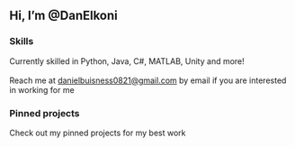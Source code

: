 ## Hi, I’m @DanElkoni
### Skills
Currently skilled in Python, Java, C#, MATLAB, Unity and more!</br>
<br/>
Reach me at danielbuisness0821@gmail.com by email if you are interested in working for me</br>

### Pinned projects
Check out my pinned projects for my best work

<!---
DanElkoni/DanElkoni is a ✨ special ✨ repository because its `README.md` (this file) appears on your GitHub profile.
You can click the Preview link to take a look at your changes.
--->

